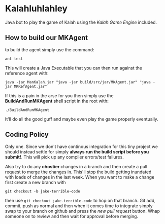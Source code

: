 # Kalahluhlahley

Java bot to play the game of Kalah using the _Kalah Game Engine_ included.

## How to build our MKAgent

to build the agent simply use the command:

`ant test`

This will create a Java Executable that you can then run against the reference agent with:

`java -jar ManKalah.jar "java -jar build/src/jar/MKAgent.jar" "java -jar MKRefAgent.jar"`

If this is a pain in the arse for you then simply use the **BuildAndRunMKAgent** shell script in the root with:

`./BuildAndRunMKAgent`

It'll do all the good guff and maybe even play the game properly eventually.

## Coding Policy

Only one. Since we don't have continous integration for this tiny project we should instead settle for simply **always run the build script before you submit!**. This will pick up any compiler errors/test failures.

Also try to do any **chostier** changes in a branch and then create a pull request to merge the changes in. This'll stop the build getting inundated with loads of changes in the last week. When you want to make a change first create a new branch with

`git checkout -b jake-terrible-code`

then use `git checkout jake-terrible-code` to hop on that branch. Git add, commit, push as normal and then when it comes time to integrate simply swap to your branch on github and press the _new pull request_ button. Whap someone on to review and then wait for approval before merging. 
